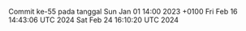 Commit ke-55 pada tanggal Sun Jan 01 14:00 2023 +0100
Fri Feb 16 14:43:06 UTC 2024
Sat Feb 24 16:10:20 UTC 2024
